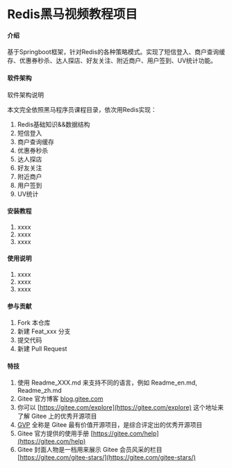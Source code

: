 # Redis黑马视频教程项目

#### 介绍
基于Springboot框架，针对Redis的各种策略模式。实现了短信登入、商户查询缓存、优惠券秒杀、达人探店、好友关注、附近商户、用户签到、UV统计功能。

#### 软件架构
软件架构说明

本文完全依照黑马程序员课程目录，依次用Redis实现：


1. Redis基础知识&&数据结构
1. 短信登入
1. 商户查询缓存
1. 优惠券秒杀
1. 达人探店
1. 好友关注
1. 附近商户
1. 用户签到
1. UV统计







#### 安装教程

1.  xxxx
2.  xxxx
3.  xxxx

#### 使用说明

1.  xxxx
2.  xxxx
3.  xxxx

#### 参与贡献

1.  Fork 本仓库
2.  新建 Feat_xxx 分支
3.  提交代码
4.  新建 Pull Request


#### 特技

1.  使用 Readme\_XXX.md 来支持不同的语言，例如 Readme\_en.md, Readme\_zh.md
2.  Gitee 官方博客 [blog.gitee.com](https://blog.gitee.com)
3.  你可以 [https://gitee.com/explore](https://gitee.com/explore) 这个地址来了解 Gitee 上的优秀开源项目
4.  [GVP](https://gitee.com/gvp) 全称是 Gitee 最有价值开源项目，是综合评定出的优秀开源项目
5.  Gitee 官方提供的使用手册 [https://gitee.com/help](https://gitee.com/help)
6.  Gitee 封面人物是一档用来展示 Gitee 会员风采的栏目 [https://gitee.com/gitee-stars/](https://gitee.com/gitee-stars/)

